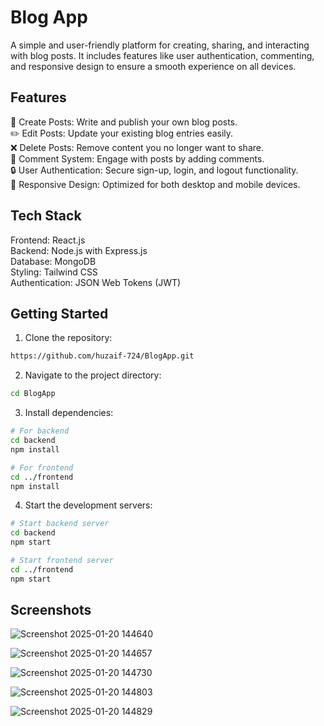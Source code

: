 # Blog App
A simple and user-friendly platform for creating, sharing, and interacting with blog posts. It includes features like user authentication, commenting, and responsive design to ensure a smooth experience on all devices.

## Features

📝 Create Posts: Write and publish your own blog posts.<br />
✏️ Edit Posts: Update your existing blog entries easily.<br />
❌ Delete Posts: Remove content you no longer want to share.<br />
💬 Comment System: Engage with posts by adding comments.<br />
🔒 User Authentication: Secure sign-up, login, and logout functionality.<br />
📱 Responsive Design: Optimized for both desktop and mobile devices.<br />


## Tech Stack

Frontend: React.js <br />
Backend: Node.js with Express.js<br />
Database: MongoDB<br />
Styling: Tailwind CSS <br />
Authentication: JSON Web Tokens (JWT)<br />

## Getting Started

1. Clone the repository:
```bash
https://github.com/huzaif-724/BlogApp.git
```

2. Navigate to the project directory:
```bash
cd BlogApp
```

3. Install dependencies:
```bash
# For backend
cd backend
npm install

# For frontend 
cd ../frontend
npm install
```

4. Start the development servers:
```bash
# Start backend server
cd backend
npm start

# Start frontend server
cd ../frontend
npm start
```


## Screenshots

![Screenshot 2025-01-20 144640](https://github.com/user-attachments/assets/8dd3cab9-01c0-4a3e-bd96-098e27dbe943)

![Screenshot 2025-01-20 144657](https://github.com/user-attachments/assets/2583cfd7-6bfa-44f7-997b-e685ac5bb7d1)

![Screenshot 2025-01-20 144730](https://github.com/user-attachments/assets/295201f7-4277-4e72-9947-349e1737beaf)

![Screenshot 2025-01-20 144803](https://github.com/user-attachments/assets/1b8aaef6-6587-48d8-82e9-f8431a3065bb)

![Screenshot 2025-01-20 144829](https://github.com/user-attachments/assets/d2c42b89-9b7a-418c-b4b0-6675f4f60cac)





